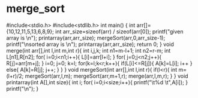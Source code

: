 # merge_sort
#include<stdio.h>
#include<stdlib.h>
int main()
{
    int arr[]={10,12,11,5,13,6,8,9};
    int arr_size=sizeof(arr) / sizeof(arr[0]);
    printf("given array is \n");
    printarray(arr,arr_size);
    mergeSort(arr,0,arr_size-1);
    printf("\nsorted array is \n");
    printarray(arr,arr_size);
return 0;
}
void merge(int arr[],int l,int m,int r){
    int i,j,k;
    int n1=m-l+1;
    int n2=r-m;
    int L[n1],R[n2];
    for( i=0;i<n1;i++){
        L[i]=arr[l+i];
    }
    for( j=0;j<n2;j++){
        R[j]=arr[m+j];
    }
    i=0;
    j=0;
    k=l;
    for(k=l;k<r;k++){
        if(L[i]<=R[j]){
            A[k]=L[i];
            i++
        }
        else{
            A[k]=R[j];
            j++;
        }
    }
}
void mergeSort(int arr[],int l,int r){
    if(l<r){
        int m=(l+r)/2;
        mergeSort(arr,l,m);
        mergeSort(arr,m+1,r);
        merge(arr,l,m,r);
    }
}
void printarray(int A[],int size){
    int i;
    for( i=0;i<size;i++){
        printf("\t%d \t",A[i]);
    }
    printf("\n");
}
